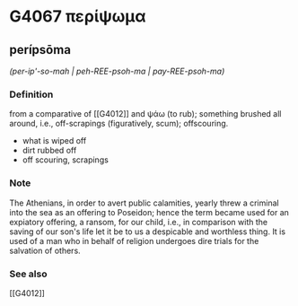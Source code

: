 # G4067 περίψωμα

## perípsōma

_(per-ip'-so-mah | peh-REE-psoh-ma | pay-REE-psoh-ma)_

### Definition

from a comparative of [[G4012]] and ψάω (to rub); something brushed all around, i.e., off-scrapings (figuratively, scum); offscouring.

- what is wiped off
- dirt rubbed off
- off scouring, scrapings

### Note

The Athenians, in order to avert public calamities, yearly threw a criminal into the sea as an offering to Poseidon; hence the term became used for an expiatory offering, a ransom, for our child, i.e., in comparison with the saving of our son's life let it be to us a despicable and worthless thing. It is used of a man who in behalf of religion undergoes dire trials for the salvation of others.

### See also

[[G4012]]

